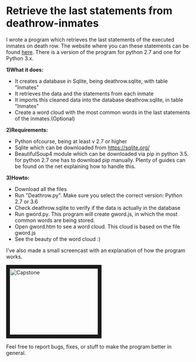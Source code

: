 # Retrieve the last statements from deathrow-inmates

I wrote a program which retrieves the last statements of the executed inmates on death row. The website where you can these statements can be found [here](https://www.tdcj.state.tx.us/death_row/dr_executed_offenders.html). There is a version of the program for python 2.7 and one for Python 3.x.

**1)What it does:**
* It creates a database in Sqlite, being deathrow.sqlite, with table "Inmates"
* It retrieves the data and the statements from each inmate
* It imports this cleaned data into the database deathrow.sqlite, in table "Inmates"
* Create a word cloud with the most common words in the last statements of the inmates.(Optional)

**2)Requirements:**
* Python ofcourse, being at least v 2.7 or higher
* Sqlite which can be downloaded from https://sqlite.org/
* BeautifulSoup4 module which can be downloaded via pip in python 3.5. for python 2.7 one has to download pip manually. Plenty of guides can be found on the net explaining how to handle this.

**3)Howto:**
* Download all the files
* Run "Deathrow.py". Make sure you select the correct version: Python 2.7 or 3.6
* Check deathrow.sqlite to verify if the data is actually in the database
* Run gword.py. This program will create gword.js, in which the most common words are being stored.
* Open gword.htm to see a word cloud. This cloud is based on the file gword.js
* See the beauty of the word cloud :)

I've also made a small screencast with an explanation of how the program works.


<a href="http://www.youtube.com/watch?feature=player_embedded&v=R2cGUJTw6lc
" target="_blank"><img src="http://img.youtube.com/vi/R2cGUJTw6lc/0.jpg" 
alt="Capstone" width="240" height="180" border="10" /></a>


Feel free to report bugs, fixes, or stuff to make the program better in general.
